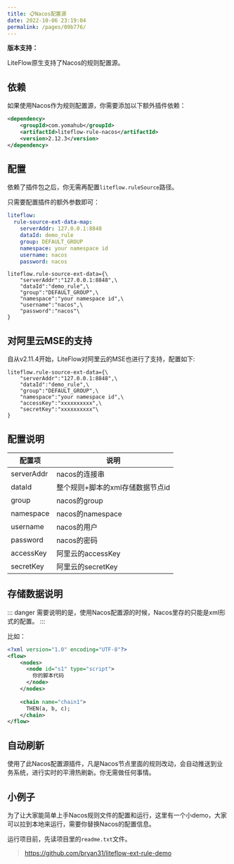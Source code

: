 ```yaml
---
title: 📋Nacos配置源
date: 2022-10-06 23:19:04
permalink: /pages/09b776/
---
```


**版本支持：**<Badge text="v2.9.0+" vertical="middle"/>

LiteFlow原生支持了Nacos的规则配置源。

## 依赖

如果使用Nacos作为规则配置源，你需要添加以下额外插件依赖：

```xml
<dependency>
    <groupId>com.yomahub</groupId>
    <artifactId>liteflow-rule-nacos</artifactId>
    <version>2.12.3</version>
</dependency>
```

## 配置

依赖了插件包之后，你无需再配置`liteflow.ruleSource`路径。

只需要配置插件的额外参数即可：

<code-group>
  <code-block title="Yaml风格配置" active>

```yaml
liteflow:
  rule-source-ext-data-map:
    serverAddr: 127.0.0.1:8848
    dataId: demo_rule
    group: DEFAULT_GROUP
    namespace: your namespace id
    username: nacos
    password: nacos
```
  </code-block>
  <code-block title="Properties风格配置">

```properties
liteflow.rule-source-ext-data={\
    "serverAddr":"127.0.0.1:8848",\
    "dataId":"demo_rule",\
    "group":"DEFAULT_GROUP",\
    "namespace":"your namespace id",\
    "username":"nacos",\
    "password":"nacos"\
}
```
  </code-block>

</code-group>

## 对阿里云MSE的支持<Badge text="v2.11.4+"/>

自从v2.11.4开始，LiteFlow对阿里云的MSE也进行了支持，配置如下:

```properties
liteflow.rule-source-ext-data={\
    "serverAddr":"127.0.0.1:8848",\
    "dataId":"demo_rule",\
    "group":"DEFAULT_GROUP",\
    "namespace":"your namespace id",\
    "accessKey":"xxxxxxxxxx",\
    "secretKey":"xxxxxxxxxx"\
}
```

## 配置说明

| 配置项     | 说明                             |
| ---------- | -------------------------------- |
| serverAddr | nacos的连接串                    |
| dataId     | 整个规则+脚本的xml存储数据节点id |
| group      | nacos的group                     |
| namespace  | nacos的namespace                 |
| username   | nacos的用户                      |
| password   | nacos的密码                      |
| accessKey  | 阿里云的accessKey                |
| secretKey  | 阿里云的secretKey                |



## 存储数据说明

::: danger
需要说明的是，使用Nacos配置源的时候，Nacos里存的只能是xml形式的配置。
:::

比如：

```xml
<?xml version="1.0" encoding="UTF-8"?>
<flow>
  	<nodes>
      <node id="s1" type="script">
        你的脚本代码
      </node>
    </nodes>
  
    <chain name="chain1">
      THEN(a, b, c);
    </chain>
</flow>
```



## 自动刷新

使用了此Nacos配置源插件，凡是Nacos节点里面的规则改动，会自动推送到业务系统，进行实时的平滑热刷新。你无需做任何事情。

## 小例子
为了让大家能简单上手Nacos规则文件的配置和运行，这里有一个小demo，大家可以拉到本地来运行，需要你替换Nacos的配置信息。

运行项目前，先读项目里的`readme.txt`文件。

> https://github.com/bryan31/liteflow-ext-rule-demo